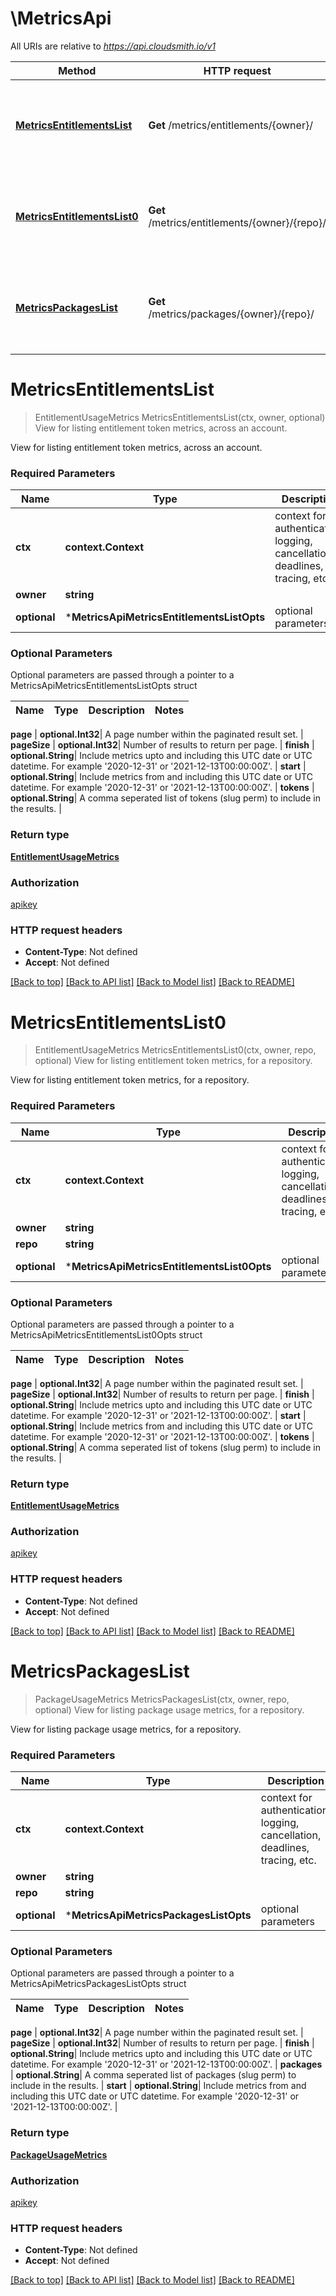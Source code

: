 # \MetricsApi

All URIs are relative to *https://api.cloudsmith.io/v1*

Method | HTTP request | Description
------------- | ------------- | -------------
[**MetricsEntitlementsList**](MetricsApi.md#MetricsEntitlementsList) | **Get** /metrics/entitlements/{owner}/ | View for listing entitlement token metrics, across an account.
[**MetricsEntitlementsList0**](MetricsApi.md#MetricsEntitlementsList0) | **Get** /metrics/entitlements/{owner}/{repo}/ | View for listing entitlement token metrics, for a repository.
[**MetricsPackagesList**](MetricsApi.md#MetricsPackagesList) | **Get** /metrics/packages/{owner}/{repo}/ | View for listing package usage metrics, for a repository.


# **MetricsEntitlementsList**
> EntitlementUsageMetrics MetricsEntitlementsList(ctx, owner, optional)
View for listing entitlement token metrics, across an account.

View for listing entitlement token metrics, across an account.

### Required Parameters

Name | Type | Description  | Notes
------------- | ------------- | ------------- | -------------
 **ctx** | **context.Context** | context for authentication, logging, cancellation, deadlines, tracing, etc.
  **owner** | **string**|  | 
 **optional** | ***MetricsApiMetricsEntitlementsListOpts** | optional parameters | nil if no parameters

### Optional Parameters
Optional parameters are passed through a pointer to a MetricsApiMetricsEntitlementsListOpts struct

Name | Type | Description  | Notes
------------- | ------------- | ------------- | -------------

 **page** | **optional.Int32**| A page number within the paginated result set. | 
 **pageSize** | **optional.Int32**| Number of results to return per page. | 
 **finish** | **optional.String**| Include metrics upto and including this UTC date or UTC datetime. For example &#39;2020-12-31&#39; or &#39;2021-12-13T00:00:00Z&#39;. | 
 **start** | **optional.String**| Include metrics from and including this UTC date or UTC datetime. For example &#39;2020-12-31&#39; or &#39;2021-12-13T00:00:00Z&#39;. | 
 **tokens** | **optional.String**| A comma seperated list of tokens (slug perm) to include in the results. | 

### Return type

[**EntitlementUsageMetrics**](EntitlementUsageMetrics.md)

### Authorization

[apikey](../README.md#apikey)

### HTTP request headers

 - **Content-Type**: Not defined
 - **Accept**: Not defined

[[Back to top]](#) [[Back to API list]](../README.md#documentation-for-api-endpoints) [[Back to Model list]](../README.md#documentation-for-models) [[Back to README]](../README.md)

# **MetricsEntitlementsList0**
> EntitlementUsageMetrics MetricsEntitlementsList0(ctx, owner, repo, optional)
View for listing entitlement token metrics, for a repository.

View for listing entitlement token metrics, for a repository.

### Required Parameters

Name | Type | Description  | Notes
------------- | ------------- | ------------- | -------------
 **ctx** | **context.Context** | context for authentication, logging, cancellation, deadlines, tracing, etc.
  **owner** | **string**|  | 
  **repo** | **string**|  | 
 **optional** | ***MetricsApiMetricsEntitlementsList0Opts** | optional parameters | nil if no parameters

### Optional Parameters
Optional parameters are passed through a pointer to a MetricsApiMetricsEntitlementsList0Opts struct

Name | Type | Description  | Notes
------------- | ------------- | ------------- | -------------


 **page** | **optional.Int32**| A page number within the paginated result set. | 
 **pageSize** | **optional.Int32**| Number of results to return per page. | 
 **finish** | **optional.String**| Include metrics upto and including this UTC date or UTC datetime. For example &#39;2020-12-31&#39; or &#39;2021-12-13T00:00:00Z&#39;. | 
 **start** | **optional.String**| Include metrics from and including this UTC date or UTC datetime. For example &#39;2020-12-31&#39; or &#39;2021-12-13T00:00:00Z&#39;. | 
 **tokens** | **optional.String**| A comma seperated list of tokens (slug perm) to include in the results. | 

### Return type

[**EntitlementUsageMetrics**](EntitlementUsageMetrics.md)

### Authorization

[apikey](../README.md#apikey)

### HTTP request headers

 - **Content-Type**: Not defined
 - **Accept**: Not defined

[[Back to top]](#) [[Back to API list]](../README.md#documentation-for-api-endpoints) [[Back to Model list]](../README.md#documentation-for-models) [[Back to README]](../README.md)

# **MetricsPackagesList**
> PackageUsageMetrics MetricsPackagesList(ctx, owner, repo, optional)
View for listing package usage metrics, for a repository.

View for listing package usage metrics, for a repository.

### Required Parameters

Name | Type | Description  | Notes
------------- | ------------- | ------------- | -------------
 **ctx** | **context.Context** | context for authentication, logging, cancellation, deadlines, tracing, etc.
  **owner** | **string**|  | 
  **repo** | **string**|  | 
 **optional** | ***MetricsApiMetricsPackagesListOpts** | optional parameters | nil if no parameters

### Optional Parameters
Optional parameters are passed through a pointer to a MetricsApiMetricsPackagesListOpts struct

Name | Type | Description  | Notes
------------- | ------------- | ------------- | -------------


 **page** | **optional.Int32**| A page number within the paginated result set. | 
 **pageSize** | **optional.Int32**| Number of results to return per page. | 
 **finish** | **optional.String**| Include metrics upto and including this UTC date or UTC datetime. For example &#39;2020-12-31&#39; or &#39;2021-12-13T00:00:00Z&#39;. | 
 **packages** | **optional.String**| A comma seperated list of packages (slug perm) to include in the results. | 
 **start** | **optional.String**| Include metrics from and including this UTC date or UTC datetime. For example &#39;2020-12-31&#39; or &#39;2021-12-13T00:00:00Z&#39;. | 

### Return type

[**PackageUsageMetrics**](PackageUsageMetrics.md)

### Authorization

[apikey](../README.md#apikey)

### HTTP request headers

 - **Content-Type**: Not defined
 - **Accept**: Not defined

[[Back to top]](#) [[Back to API list]](../README.md#documentation-for-api-endpoints) [[Back to Model list]](../README.md#documentation-for-models) [[Back to README]](../README.md)

